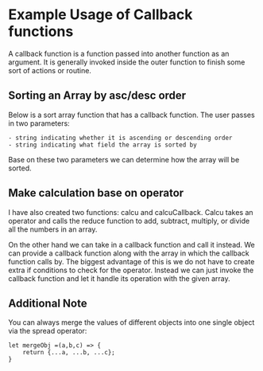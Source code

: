 # Example Usage of Callback functions

A callback function is a function passed into another function as an argument. It is generally invoked inside the outer function to finish some sort of actions or routine.

## Sorting an Array by asc/desc order

Below is a sort array function that has a callback function. The user passes in two parameters: 

```shell
- string indicating whether it is ascending or descending order
- string indicating what field the array is sorted by
```

Base on these two parameters we can determine how the array will be sorted.

## Make calculation base on operator

I have also created two functions: calcu and calcuCallback. Calcu takes an operator and calls the reduce function to add, subtract, multiply, or divide all the numbers in an array.

On the other hand we can take in a callback function and call it instead. We can provide a callback function along with the array in which the callback function calls by. The biggest advantage of this is we do not have to create extra if conditions to check for the operator. Instead we can just invoke the callback function and let it handle its operation with the given array.

## Additional Note

You can always merge the values of different objects into one single object via the spread operator:

```shell
let mergeObj =(a,b,c) => {
    return {...a, ...b, ...c};
}
```